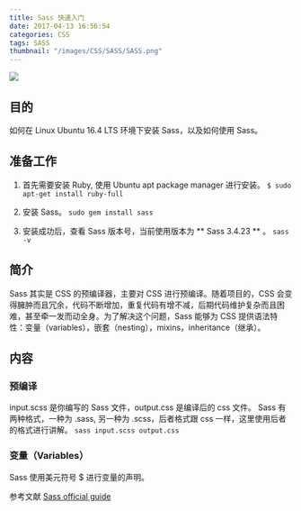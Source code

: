 ```yaml
---
title: Sass 快速入门
date: 2017-04-13 16:56:54
categories: CSS
tags: SASS
thumbnail: "/images/CSS/SASS/SASS.png"
---
```

![](/images/CSS/SASS/SASS.png)

## 目的
如何在 Linux Ubuntu 16.4 LTS 环境下安装 Sass，以及如何使用 Sass。

<!--more-->

## 准备工作
1. 首先需要安装 Ruby, 使用 Ubuntu apt package manager 进行安装。
  `$ sudo apt-get install ruby-full`

2. 安装 Sass。
  `sudo gem install sass`

3. 安装成功后，查看 Sass 版本号，当前使用版本为 ** Sass 3.4.23 ** 。
  `sass -v`

## 简介
Sass 其实是 CSS 的预编译器，主要对 CSS 进行预编译。随着项目的，CSS 会变得臃肿而且冗余，代码不断增加，重复代码有增不减，后期代码维护复杂而且困难，甚至牵一发而动全身。为了解决这个问题，Sass 能够为 CSS 提供语法特性：变量（variables），嵌套（nesting），mixins，inheritance（继承）。

## 内容

### 预编译
  input.scss 是你编写的 Sass 文件，output.css 是编译后的 css 文件。
  Sass 有两种格式，一种为 .sass, 另一种为 .scss，后者格式跟 css 一样，这里使用后者的格式进行讲解。
  `sass input.scss output.css`

### 变量（Variables）
  Sass 使用美元符号 $ 进行变量的声明。   

参考文献
[Sass official guide](http://sass-lang.com/guide)
